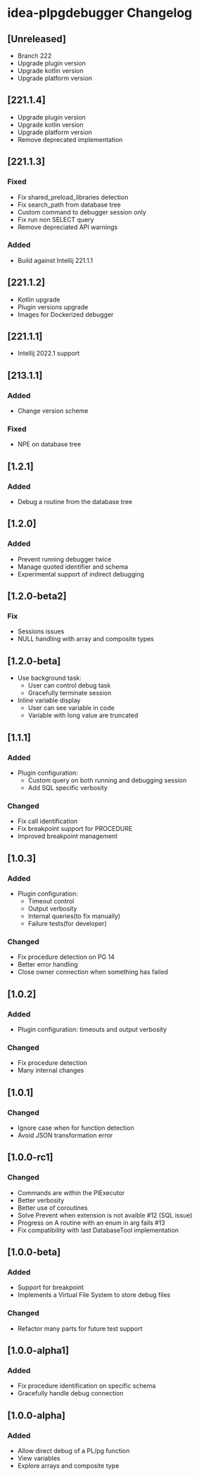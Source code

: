 <!-- Keep a Changelog guide -> https://keepachangelog.com -->

# idea-plpgdebugger Changelog

## [Unreleased]
- Branch 222
- Upgrade plugin version
- Upgrade kotlin version
- Upgrade platform version

## [221.1.4]
- Upgrade plugin version
- Upgrade kotlin version
- Upgrade platform version
- Remove deprecated implementation

## [221.1.3]
### Fixed
- Fix shared_preload_libraries detection
- Fix search_path from database tree
- Custom command to debugger session only
- Fix run non SELECT query
- Remove depreciated API warnings

### Added
- Build against Intellij 221.1.1

## [221.1.2]
- Kotlin upgrade
- Plugin versions upgrade
- Images for Dockerized debugger

## [221.1.1]
- Intellij 2022.1 support

## [213.1.1]
### Added
- Change version scheme

### Fixed
- NPE on database tree

## [1.2.1]
### Added
- Debug a routine from the database tree

## [1.2.0]
### Added
- Prevent running debugger twice
- Manage quoted identifier and schema
- Experimental support of indirect debugging

## [1.2.0-beta2]
### Fix
- Sessions issues
- NULL handling with array and composite types

## [1.2.0-beta]
- Use background task:
  - User can control debug task
  - Gracefully terminate session
- Inline variable display
  - User can see variable in code
  - Variable with long value are truncated

## [1.1.1]
### Added
- Plugin configuration:
  - Custom query on both running and debugging session
  - Add SQL specific verbosity

### Changed
- Fix call identification
- Fix breakpoint support for PROCEDURE
- Improved breakpoint management

## [1.0.3]
### Added
- Plugin configuration:
  - Timeout control
  - Output verbosity
  - Internal queries(to fix manually)
  - Failure tests(for developer)

### Changed
- Fix procedure detection on PG 14
- Better error handling
- Close owner connection when something has failed

## [1.0.2]
### Added
- Plugin configuration: timeouts and output verbosity

### Changed
- Fix procedure detection
- Many internal changes

## [1.0.1]
### Changed
- Ignore case when for function detection
- Avoid JSON transformation error

## [1.0.0-rc1]
### Changed
- Commands are within the PlExecutor
- Better verbosity
- Better use of coroutines
- Solve Prevent when extension is not avaible #12 (SQL issue)
- Progress on A routine with an enum in arg fails #13
- Fix compatibility with last DatabaseTool implementation

## [1.0.0-beta]
### Added
- Support for breakpoint
- Implements a Virtual File System to store debug files

### Changed
- Refactor many parts for future test support

## [1.0.0-alpha1]
### Added
- Fix procedure identification on specific schema
- Gracefully handle debug connection

## [1.0.0-alpha]
### Added
- Allow direct debug of a PL/pg function
- View variables
- Explore arrays and composite type